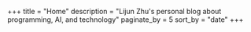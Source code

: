 +++
title = "Home"
description = "Lijun Zhu's personal blog about programming, AI, and technology"
paginate_by = 5
sort_by = "date"
+++

<!-- Homepage content is configured in config.toml under [extra.papermod] home_content -->
